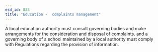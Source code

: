 ```yaml
---
esd_id: 835
title: "Education -  complaints management"
---
```


A local education authority must consult governing bodies and make arrangements for the consideration and disposal of complaints.    and a governing body of a school maintained by a local authority must comply with Regulations regarding the provision of information.

